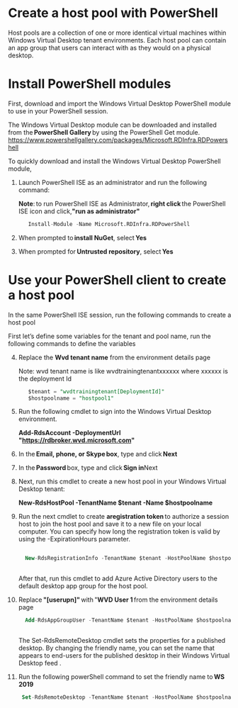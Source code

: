 # Create a host pool with PowerShell 

Host pools are a collection of one or more identical virtual machines within 
Windows Virtual Desktop tenant environments. Each host pool can contain an app group that users can interact with as they would on a physical desktop. 

# Install PowerShell modules


First, download and import the Windows Virtual Desktop PowerShell module to use in your PowerShell session. 

The Windows Virtual Desktop module can be downloaded and installed from the **PowerShell Gallery** by using the PowerShell Get module.
   https://www.powershellgallery.com/packages/Microsoft.RDInfra.RDPowershell 
   
To quickly download and install the Windows Virtual Desktop PowerShell module, 

1.  Launch PowerShell ISE as an administrator and run the following command: 

      **Note**: to run PowerShell ISE as Administrator, **right click** the PowerShell ISE icon and click,**"run as administrator"**

    ```sql
       Install-Module -Name Microsoft.RDInfra.RDPowerShell
    ```

2.  When prompted to **install NuGet**, select **Yes**
      
3.  When prompted for **Untrusted repository**, select **Yes**
      
      
# Use your PowerShell client to create a host pool 
  
  In the same PowerShell ISE session, run the following commands to create a host pool 
  
  First let’s define some variables for the tenant and pool name, run the following commands to define the variables
  
  
 4. Replace the **Wvd tenant name** from the environment details page 
    
    Note: wvd tenant name is like wvdtrainingtenantxxxxxx where xxxxxx is the deployment Id

    ```sql
       $tenant = "wvdtrainingtenant[DeploymentId]" 
       $hostpoolname = "hostpool1"
     ```
  
 5. Run the following cmdlet to sign into the Windows Virtual Desktop  environment. 
       
       **Add-RdsAccount -DeploymentUrl "https://rdbroker.wvd.microsoft.com"**
       
 6. In the **Email, phone, or Skype box**, type  <inject key="AzureAdUserEmail" /> and click **Next**
       
 7. In the **Password** box, type <inject key="AzureAdUserPassword" /> and click **Sign in**Next 

 8.  Next, run this cmdlet to create a new host pool in your Windows Virtual Desktop tenant: 

      **New-RdsHostPool -TenantName $tenant -Name $hostpoolname** 

 9. Run the next cmdlet to create **aregistration token** to authorize a session host to join the host pool and save it to a new file on     your local computer. You can specify how long the registration token is valid by using the -ExpirationHours parameter. 
    
     ```sql

       New-RdsRegistrationInfo -TenantName $tenant -HostPoolName $hostpoolname -ExpirationHours 4 | Select-Object -ExpandProperty   Token  > "$env:PUBLIC\Desktop\token.txt"
       
       ```

       After that, run this cmdlet to add Azure Active Directory users to the default desktop app group for the host pool. 

10. Replace **"[userupn]"** with "**WVD User 1** from the environment details page 
       
     ```sql
       Add-RdsAppGroupUser -TenantName $tenant -HostPoolName $hostpoolname -AppGroupName "Desktop Application Group" -UserPrincipalName "<userupn>"
       
      ```

       The Set-RdsRemoteDesktop cmdlet sets the properties for a published desktop. By changing the friendly name, you can set the name that appears to end-users for the published desktop in their Windows Virtual Desktop feed .
       
       
11. 
      Run the following powerShell command to set the friendly name to **WS 2019**
     ```sql
      Set-RdsRemoteDesktop -TenantName $tenant -HostPoolName $hostpoolname -AppGroupName "Desktop Application Group" -FriendlyName "WS 2019"
      ```

